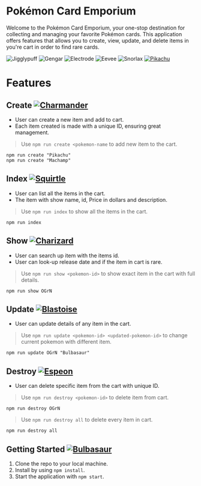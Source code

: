 # Pokémon Card Emporium
Welcome to the Pokémon Card Emporium, your one-stop destination for collecting and managing your favorite Pokémon cards. This application offers features that allows you to create, view, update, and delete items in you're cart in order to find rare cards.

![Jigglypuff](http://img.pokemondb.net/sprites/black-white/anim/normal/jigglypuff.gif) ![Gengar](http://img.pokemondb.net/sprites/black-white/anim/normal/gengar.gif) ![Electrode](http://img.pokemondb.net/sprites/black-white/anim/normal/electrode.gif) ![Eevee](http://img.pokemondb.net/sprites/black-white/anim/normal/eevee.gif) ![Snorlax](http://img.pokemondb.net/sprites/black-white/anim/normal/snorlax.gif) <a href="https://pokemondb.net/pokedex/pikachu"><img src="https://img.pokemondb.net/sprites/black-white/anim/normal/pikachu-f.gif" alt="Pikachu"></a>

# Features

## Create <a href="https://pokemondb.net/pokedex/charmander"><img src="https://img.pokemondb.net/sprites/black-white/anim/normal/charmander.gif" alt="Charmander"></a>
- User can create a new item and add to cart.
- Each item created is made with a unique ID, ensuring great management.

>Use `npm run create <pokemon-name` to add new item to the cart.
```
npm run create "Pikachu"
npm run create "Machamp"
```

## Index <a href="https://pokemondb.net/pokedex/squirtle"><img src="https://img.pokemondb.net/sprites/black-white/anim/normal/squirtle.gif" alt="Squirtle"></a>
- User can list all the items in the cart.
- The item with show name, id, Price in dollars and description.

>Use `npm run index` to show all the items in the cart.
```
npm run index
```

## Show <a href="https://pokemondb.net/pokedex/charizard"><img src="https://img.pokemondb.net/sprites/black-white/anim/normal/charizard.gif" alt="Charizard"></a>
- User can search up item with the items id.
- User can look-up release date and if the item in cart is rare.

>Use `npm run show <pokemon-id>` to show exact item in the cart with full details.
```
npm run show OGrN
```
## Update <a href="https://pokemondb.net/pokedex/blastoise"><img src="https://img.pokemondb.net/sprites/black-white/anim/normal/blastoise.gif" alt="Blastoise"></a>
- User can update details of any item in the cart.

>Use `npm run update <pokemon-id> <updated-pokemon-id>` to change current pokemon with different item.
```
npm run update OGrN "Bulbasaur"
```

## Destroy <a href="https://pokemondb.net/pokedex/espeon"><img src="https://img.pokemondb.net/sprites/black-white/anim/normal/espeon.gif" alt="Espeon"></a>
- User can delete specific item from the cart with unique ID.

>Use `npm run destroy <pokemon-id>` to delete item from cart.
```
npm run destroy OGrN
```
>Use `npm run destroy all` to delete every item in cart.
```
npm run destroy all
```
## Getting Started <a href="https://pokemondb.net/pokedex/bulbasaur"><img src="https://img.pokemondb.net/sprites/black-white/anim/normal/bulbasaur.gif" alt="Bulbasaur"></a>

1. Clone the repo to your local machine.
2. Install by using `npm install`.
3. Start the application with `npm start`.


